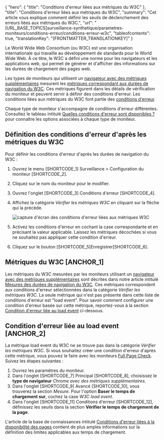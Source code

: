 {
  "hero": {
    "title": "Conditions d'erreur liées aux métriques du W3C"
  },
  "title": "Conditions d'erreur liées aux métriques du W3C",
  "summary": "Cet article vous explique comment définir les seuils de déclenchement des erreurs liées aux métriques du W3C.",
  "url": "[URL_BASE_TOPICS]surveillance-synthetique/parametres-moniteurs/conditions-erreur/conditions-erreur-w3c",
  "tableofcontents": true,
  "translationKey": "[FRONTMATTER_TRANSLATIONKEY]"
}

Le World Wide Web Consortium (ou W3C) est une organisation internationale qui travaille au développement de standards pour le World Wide Web. À ce titre, le W3C a défini une norme pour les navigateurs et les applications web, qui permet de générer et d'afficher des informations sur les durées de chargement des pages web.

Les types de moniteurs qui utilisent un [navigateur avec des métriques supplémentaires]([LINK_URL_1]) mesurent les [métriques correspondant aux durées de navigation du W3C]([LINK_URL_2]). Ces métriques figurent dans les détails de vérification du moniteur et peuvent servir à définir des conditions d'erreur. Les conditions liées aux métriques du W3C font partie des [conditions d'erreur]([LINK_URL_3]).

Chaque type de moniteur s'accompagne de conditions d'erreur différentes. Consultez le tableau intitulé [Quelles conditions d'erreur sont disponibles ?]([LINK_URL_4]) pour connaître les options associées à chaque type de moniteur.

## Définition des conditions d'erreur d'après les métriques du W3C

Pour définir les conditions d'erreur d'après les durées de navigation du W3C :

1. Ouvrez le menu [SHORTCODE_1] Surveillance > Configuration du moniteur [SHORTCODE_2].
2. Cliquez sur le nom du moniteur pour le modifier.
3. Ouvrez l'onglet [SHORTCODE_3] Conditions d'erreur [SHORTCODE_4].
4. Affichez la catégorie *Vérifier les métriques W3C* en cliquant sur la flèche qui la précède.

   ![capture d'écran des conditions d'erreur liées aux métriques W3C]([LINK_URL_5])

5. Activez les conditions d'erreur en cochant la case correspondante et en précisant la valeur applicable. Laissez les métriques décochées si vous ne souhaitez pas appliquer cette condition d'erreur.
6. Cliquez sur le bouton [SHORTCODE_5]Enregistrer[SHORTCODE_6].

## Métriques du W3C [ANCHOR_1]

Les métriques du W3C mesurées par les moniteurs utilisant un [navigateur avec des métriques supplémentaires]([LINK_URL_6]) sont décrites dans notre article intitulé [Mesures des durées de navigation du W3C]([LINK_URL_7]). Ces métriques correspondent aux conditions d'erreur sélectionnées dans la catégorie *Vérifier les métriques W3C*. La seule métrique qui n'est pas présente dans cette liste de conditions d'erreur est "load event". Pour savoir comment configurer une condition d'erreur basée sur cette métrique, reportez-vous à la section [Condition d'erreur liée au load event]([LINK_URL_8]) ci-dessous.

## Condition d'erreur liée au load event [ANCHOR_2]

La métrique load event du W3C ne se trouve pas dans la catégorie *Vérifier les métriques W3C*. Si vous souhaitez créer une condition d'erreur d'après cette métrique, vous pouvez le faire avec les moniteurs [Full Page Check]([LINK_URL_9]). Suivez les étapes suivantes :

1. Ouvrez les paramètres du moniteur.
2. Dans l'onglet [SHORTCODE_7] Principal [SHORTCODE_8], choisissez le **type de navigateur** *Chrome avec des métriques supplémentaires*.
3. Dans l'onglet [SHORTCODE_9] Avancé [SHORTCODE_10], vous trouverez la section *Mesure*. Pour l'option **Baser le temps de chargement sur**, cochez la case *W3C load event*.
4. Dans l'onglet [SHORTCODE_11] Conditions d'erreur [SHORTCODE_12], définissez les seuils dans la section **Vérifier le temps de chargement de la page**.

L'article de la base de connaissances intitulé [Conditions d'erreur liées à la disponibilité des pages]([LINK_URL_10]) contient de plus amples informations sur la définition des limites applicables aux temps de chargement.
